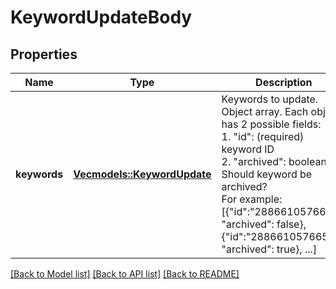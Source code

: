 # KeywordUpdateBody

## Properties

Name | Type | Description | Notes
------------ | ------------- | ------------- | -------------
**keywords** | [**Vec<models::KeywordUpdate>**](KeywordUpdate.md) | Keywords to update. Object array. Each object has 2 possible fields:<br>1. \"id\": (required) keyword ID<br>2. \"archived\": boolean. Should keyword be archived?<br>For example: [{\"id\":\"2886610576653\", \"archived\": false}, {\"id\":\"2886610576654\",  \"archived\": true}, ...] | 

[[Back to Model list]](../README.md#documentation-for-models) [[Back to API list]](../README.md#documentation-for-api-endpoints) [[Back to README]](../README.md)


